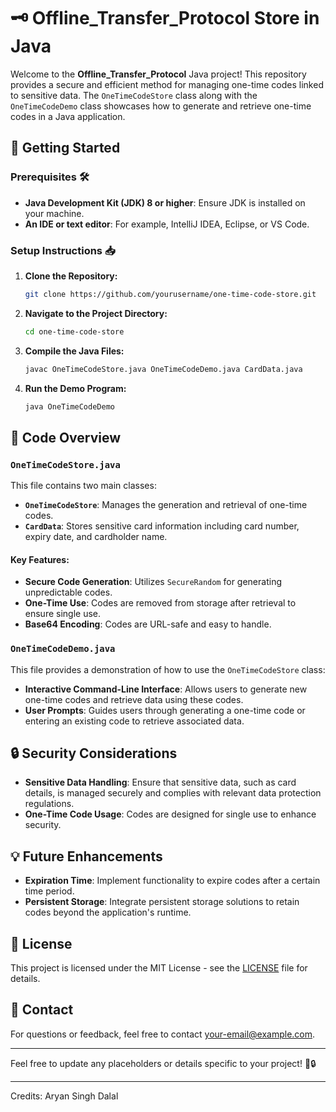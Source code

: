 
# 🗝️ Offline_Transfer_Protocol Store in Java

Welcome to the **Offline_Transfer_Protocol** Java project! This repository provides a secure and efficient method for managing one-time codes linked to sensitive data. The `OneTimeCodeStore` class along with the `OneTimeCodeDemo` class showcases how to generate and retrieve one-time codes in a Java application.

## 🚀 Getting Started

### Prerequisites 🛠️

- **Java Development Kit (JDK) 8 or higher**: Ensure JDK is installed on your machine.
- **An IDE or text editor**: For example, IntelliJ IDEA, Eclipse, or VS Code.

### Setup Instructions 📥

1. **Clone the Repository:**
   ```bash
   git clone https://github.com/yourusername/one-time-code-store.git
   ```
   
2. **Navigate to the Project Directory:**
   ```bash
   cd one-time-code-store
   ```

3. **Compile the Java Files:**
   ```bash
   javac OneTimeCodeStore.java OneTimeCodeDemo.java CardData.java
   ```

4. **Run the Demo Program:**
   ```bash
   java OneTimeCodeDemo
   ```

## 📜 Code Overview

### `OneTimeCodeStore.java`

This file contains two main classes:

- **`OneTimeCodeStore`**: Manages the generation and retrieval of one-time codes.
- **`CardData`**: Stores sensitive card information including card number, expiry date, and cardholder name.

#### Key Features:

- **Secure Code Generation**: Utilizes `SecureRandom` for generating unpredictable codes.
- **One-Time Use**: Codes are removed from storage after retrieval to ensure single use.
- **Base64 Encoding**: Codes are URL-safe and easy to handle.

### `OneTimeCodeDemo.java`

This file provides a demonstration of how to use the `OneTimeCodeStore` class:

- **Interactive Command-Line Interface**: Allows users to generate new one-time codes and retrieve data using these codes.
- **User Prompts**: Guides users through generating a one-time code or entering an existing code to retrieve associated data.


## 🔒 Security Considerations

- **Sensitive Data Handling**: Ensure that sensitive data, such as card details, is managed securely and complies with relevant data protection regulations.
- **One-Time Code Usage**: Codes are designed for single use to enhance security.

## 💡 Future Enhancements

- **Expiration Time**: Implement functionality to expire codes after a certain time period.
- **Persistent Storage**: Integrate persistent storage solutions to retain codes beyond the application's runtime.

## 📑 License

This project is licensed under the MIT License - see the [LICENSE](LICENSE) file for details.

## 📧 Contact

For questions or feedback, feel free to contact [your-email@example.com](mailto:your-email@example.com).

---

Feel free to update any placeholders or details specific to your project! 🚀🔒

---

Credits: Aryan Singh Dalal
